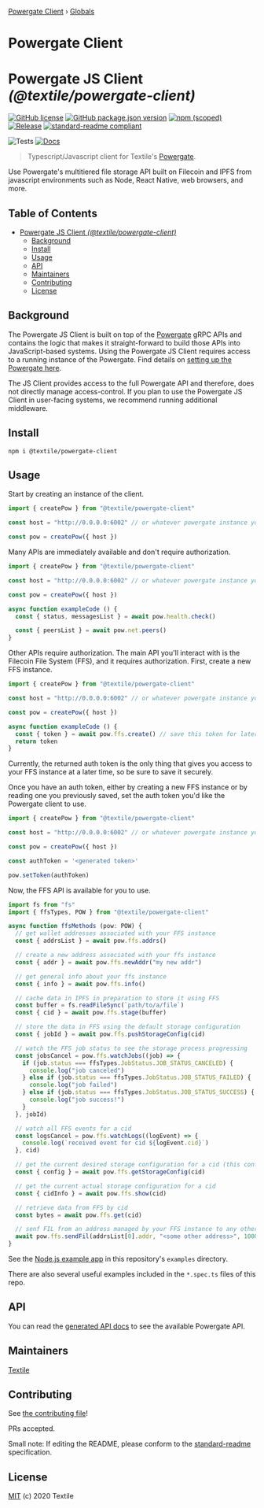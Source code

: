 [Powergate Client](README.md) › [Globals](globals.md)

# Powergate Client

Powergate JS Client _(@textile/powergate-client)_
===

[![GitHub license](https://img.shields.io/github/license/textileio/js-powergate-client.svg)](./LICENSE)
[![GitHub package.json version](https://img.shields.io/github/package-json/v/textileio/js-powergate-client.svg?style=popout-square)](./package.json)
[![npm (scoped)](https://img.shields.io/npm/v/@textile/powergate-client.svg?style=popout-square)](https://www.npmjs.com/package/@textile/powergate-client)
[![Release](https://img.shields.io/github/release/textileio/js-powergate-client.svg)](https://github.com/textileio/js-powergate-client/releases/latest)
[![standard-readme compliant](https://img.shields.io/badge/standard--readme-OK-green.svg)](https://github.com/RichardLitt/standard-readme)

![Tests](https://github.com/textileio/js-powergate-client/workflows/Test/badge.svg)
[![Docs](https://github.com/textileio/js-powergate-client/workflows/Docs/badge.svg)](https://textileio.github.io/js-powergate-client)

> Typescript/Javascript client for Textile's [Powergate](https://github.com/textileio/powergate).

Use Powergate's multitiered file storage API built on Filecoin and IPFS from javascript environments such as Node, React Native, web browsers, and more.

## Table of Contents

- [Powergate JS Client _(@textile/powergate-client)_](#powergate-js-client-textilepowergate-client)
  - [Background](#background)
  - [Install](#install)
  - [Usage](#usage)
  - [API](#api)
  - [Maintainers](#maintainers)
  - [Contributing](#contributing)
  - [License](#license)

## Background

The Powergate JS Client is built on top of the [Powergate](https://github.com/textileio/powergate/) gRPC APIs and contains the logic that makes it straight-forward to build those APIs into JavaScript-based systems. Using the Powergate JS Client requires access to a running instance of the Powergate. Find details on [setting up the Powergate here](https://github.com/textileio/powergate/#installation).

The JS Client provides access to the full Powergate API and therefore, does not directly manage access-control. If you plan to use the Powergate JS Client in user-facing systems, we recommend running additional middleware.

## Install

```
npm i @textile/powergate-client
```

## Usage

Start by creating an instance of the client.

```typescript
import { createPow } from "@textile/powergate-client"

const host = "http://0.0.0.0:6002" // or whatever powergate instance you want

const pow = createPow({ host })
```

Many APIs are immediately available and don't require authorization.

```typescript
import { createPow } from "@textile/powergate-client"

const host = "http://0.0.0.0:6002" // or whatever powergate instance you want

const pow = createPow({ host })

async function exampleCode () {
  const { status, messagesList } = await pow.health.check()

  const { peersList } = await pow.net.peers()
}
```

Other APIs require authorization. The main API you'll interact with is the Filecoin File System (FFS), and it requires authorization. First, create a new FFS instance.

```typescript
import { createPow } from "@textile/powergate-client"

const host = "http://0.0.0.0:6002" // or whatever powergate instance you want

const pow = createPow({ host })

async function exampleCode () {
  const { token } = await pow.ffs.create() // save this token for later use!
  return token
}
```

Currently, the returned auth token is the only thing that gives you access to your FFS instance at a later time, so be sure to save it securely.

Once you have an auth token, either by creating a new FFS instance or by reading one you previously saved, set the auth token you'd like the Powergate client to use.

```typescript
import { createPow } from "@textile/powergate-client"

const host = "http://0.0.0.0:6002" // or whatever powergate instance you want

const pow = createPow({ host })

const authToken = '<generated token>'

pow.setToken(authToken)
```

Now, the FFS API is available for you to use.

```typescript
import fs from "fs"
import { ffsTypes, POW } from "@textile/powergate-client"

async function ffsMethods (pow: POW) {
  // get wallet addresses associated with your FFS instance
  const { addrsList } = await pow.ffs.addrs()

  // create a new address associated with your ffs instance
  const { addr } = await pow.ffs.newAddr("my new addr")

  // get general info about your ffs instance
  const { info } = await pow.ffs.info()

  // cache data in IPFS in preparation to store it using FFS
  const buffer = fs.readFileSync(`path/to/a/file`)
  const { cid } = await pow.ffs.stage(buffer)

  // store the data in FFS using the default storage configuration
  const { jobId } = await pow.ffs.pushStorageConfig(cid)

  // watch the FFS job status to see the storage process progressing
  const jobsCancel = pow.ffs.watchJobs((job) => {
    if (job.status === ffsTypes.JobStatus.JOB_STATUS_CANCELED) {
      console.log("job canceled")
    } else if (job.status === ffsTypes.JobStatus.JOB_STATUS_FAILED) {
      console.log("job failed")
    } else if (job.status === ffsTypes.JobStatus.JOB_STATUS_SUCCESS) {
      console.log("job success!")
    }
  }, jobId)

  // watch all FFS events for a cid
  const logsCancel = pow.ffs.watchLogs((logEvent) => {
    console.log(`received event for cid ${logEvent.cid}`)
  }, cid)

  // get the current desired storage configuration for a cid (this configuration may not be realized yet)
  const { config } = await pow.ffs.getStorageConfig(cid)

  // get the current actual storage configuration for a cid
  const { cidInfo } = await pow.ffs.show(cid)

  // retrieve data from FFS by cid
  const bytes = await pow.ffs.get(cid)

  // senf FIL from an address managed by your FFS instance to any other address
  await pow.ffs.sendFil(addrsList[0].addr, "<some other address>", 1000)
}
```

See the [Node.js example app](https://github.com/textileio/js-powergate-client/tree/master/examples/node) in this repository's `examples` directory.

There are also several useful examples included in the `*.spec.ts` files of this repo.

## API

You can read the [generated API docs](https://textileio.github.io/js-powergate-client/) to see the available Powergate API.

## Maintainers

[Textile](https://github.com/textileio)

## Contributing

See [the contributing file](CONTRIBUTING.md)!

PRs accepted.

Small note: If editing the README, please conform to the [standard-readme](https://github.com/RichardLitt/standard-readme) specification.

## License

[MIT](LICENSE) (c) 2020 Textile

